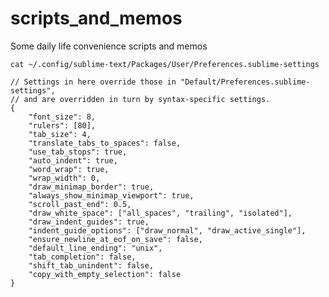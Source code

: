 # scripts\_and\_memos
Some daily life convenience scripts and memos  

`cat ~/.config/sublime-text/Packages/User/Preferences.sublime-settings`  
```
// Settings in here override those in "Default/Preferences.sublime-settings",
// and are overridden in turn by syntax-specific settings.
{
	"font_size": 8,
	"rulers": [80],
	"tab_size": 4,
	"translate_tabs_to_spaces": false,
	"use_tab_stops": true,
	"auto_indent": true,
	"word_wrap": true,
	"wrap_width": 0,
	"draw_minimap_border": true,
	"always_show_minimap_viewport": true,
	"scroll_past_end": 0.5,
	"draw_white_space": ["all_spaces", "trailing", "isolated"],
	"draw_indent_guides": true,
	"indent_guide_options": ["draw_normal", "draw_active_single"],
	"ensure_newline_at_eof_on_save": false,
	"default_line_ending": "unix",
	"tab_completion": false,
	"shift_tab_unindent": false,
	"copy_with_empty_selection": false
}

```

